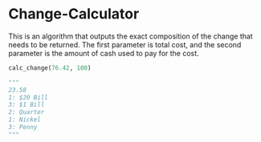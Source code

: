 # Change-Calculator
This is an algorithm that outputs the exact composition of the change that needs to be returned. The first parameter is total cost, and the second parameter is the amount of cash used to pay for the cost.

```python
calc_change(76.42, 100)

"""
23.58
1: $20 Bill
3: $1 Bill
2: Quarter
1: Nickel
3: Penny
"""
```

